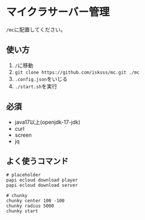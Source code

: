 # マイクラサーバー管理

`/mc`に配置してください。

## 使い方

1. `/`に移動
1. `git clone https://github.com/isksss/mc.git ./mc`
1. `.config.json`をいじる
1. `./start.sh`を実行  

## 必須

- java17以上(openjdk-17-jdk)
- curl
- screen
- jq

## よく使うコマンド
```shell
# placeholder
papi ecloud download player
papi ecloud download server

# chunky
chunky center 100 -100
chunky radius 5000
chunky start
```
